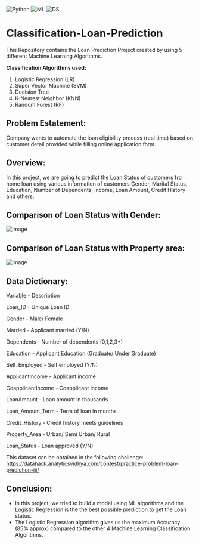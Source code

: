 ![Python](https://img.shields.io/badge/Python-3.x-red) ![ML](https://img.shields.io/badge/Machine-Learning-blue) ![DS](https://img.shields.io/badge/Data-Science-ff69b4)
# Classification-Loan-Prediction
This Repository contains the Loan Prediction Project created by using 5 different Machine Learning Algorithms.


**Classification Algorithms used:**
1. Logistic Regression (LR)
2. Super Vector Machine (SVM)
3. Decision Tree 
4. K-Nearest Neighbor (KNN)
5. Random Forest (RF)

## Problem Estatement:
Company wants to automate the loan eligibility process (real time) based on customer detail provided while filling online application form.

## Overview:
In this project, we are going to predict the Loan Status of customers fro home loan using various information of customers Gender, Marital Status, Education, Number of Dependents, Income, Loan Amount, Credit History and others.

## Comparison of Loan Status with Gender:
![image](https://user-images.githubusercontent.com/104161233/178444028-fc6cda35-ce44-4d57-8bfe-35844b8891a5.png)

## Comparison of Loan Status with Property area:
![image](https://user-images.githubusercontent.com/104161233/178444343-318f2fe3-06ea-4ce6-b6f2-e6880e0ab0b5.png)



## Data Dictionary:
Variable - Description

Loan_ID - Unique Loan ID

Gender - Male/ Female

Married - Applicant married (Y/N)

Dependents - Number of dependents (0,1,2,3+)

Education - Applicant Education (Graduate/ Under Graduate)

Self_Employed - Self employed (Y/N)

ApplicantIncome - Applicant income

CoapplicantIncome - Coapplicant income

LoanAmount - Loan amount in thousands

Loan_Amount_Term - Term of loan in months

Credit_History - Credit history meets guidelines

Property_Area - Urban/ Semi Urban/ Rural

Loan_Status - Loan approved (Y/N)

This dataset can be obtained in the following challenge: https://datahack.analyticsvidhya.com/contest/practice-problem-loan-prediction-iii/


## Conclusion:
- In this project, we tried to build a model using ML algorithms,and the Logistic Regression is the the best possible prediction to get the Loan status.
- The Logistic Regression algorithm gives us the maximum Accuracy (85% approx) compared to the other 4 Machine Learning Classification Algorithms.

